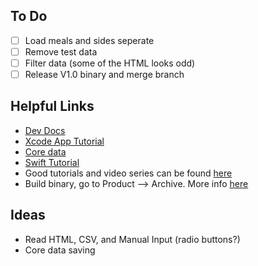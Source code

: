## To Do
- [ ] Load meals and sides seperate
- [ ] Remove test data
- [ ] Filter data (some of the HTML looks odd)
- [ ] Release V1.0 binary and merge branch

## Helpful Links
* [Dev Docs](https://developer.apple.com/documentation)
* [Xcode App Tutorial](https://www.raywenderlich.com/731-macos-development-for-beginners-part-1)
* [Core data](https://www.raywenderlich.com/7569-getting-started-with-core-data-tutorial)
* [Swift Tutorial](https://docs.swift.org/swift-book/GuidedTour/GuidedTour.html)
* Good tutorials and video series can be found [here](https://codewithchris.com)
* Build binary, go to Product --> Archive. More info [here](https://apple.stackexchange.com/questions/174008/xcode-how-to-export-app-solution)

## Ideas
* Read HTML, CSV, and Manual Input (radio buttons?)
* Core data saving
